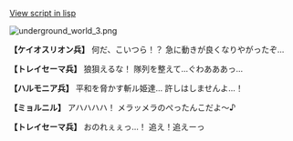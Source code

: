 [View script in lisp](../scripts/101204033.txt)

![underground_world_3.png](../images/backgrounds/underground_world_3.png)

**【ケイオスリオン兵】**
何だ、こいつら！？
急に動きが良くなりやがったぞ…

**【トレイセーマ兵】**
狼狽えるな！
隊列を整えて…ぐわあああっ…

**【ハルモニア兵】**
平和を脅かす斬ル姫達…
許しはしませんよ…！

**【ミョルニル】**
アハハハハ！
メラッメラのぺったんこだよ～♪

**【トレイセーマ兵】**
おのれぇぇっ…！
追え！追えーっ